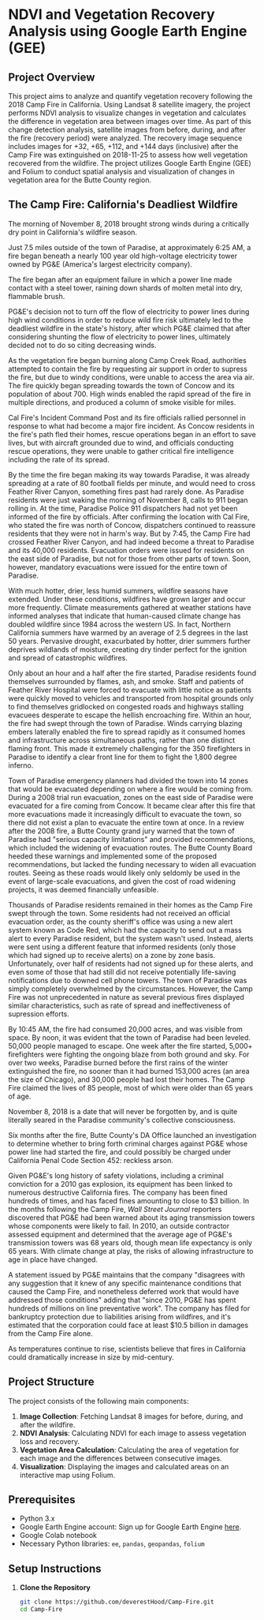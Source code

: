 # NDVI and Vegetation Recovery Analysis using Google Earth Engine (GEE)

## Project Overview

This project aims to analyze and quantify vegetation recovery following the 2018 Camp Fire in California. Using Landsat 8 satellite imagery, the project performs NDVI analysis to visualize changes in vegetation and calculates the difference in vegetation area between images over time. As part of this change detection analysis, satellite images from before, during, and after the fire (recovery period) were analyzed. The recovery image sequence includes images for +32, +65, +112, and +144 days (inclusive) after the Camp Fire was extinguished on 2018-11-25 to assess how well vegetation recovered from the wildfire. The project utilizes Google Earth Engine (GEE) and Folium to conduct spatial analysis and visualization of changes in vegetation area for the Butte County region.

## The Camp Fire: California's Deadliest Wildfire
The morning of November 8, 2018 brought strong winds during a critically dry point in California's wildfire season.

Just 7.5 miles outside of the town of Paradise, at approximately 6:25 AM, a fire began beneath a nearly 100 year old high-voltage electricity tower owned by PG&E (America's largest electricity company).

The fire began after an equipment failure in which a power line made contact with a steel tower, raining down shards of molten metal into dry, flammable brush.

PG&E's decision not to turn off the flow of electricity to power lines during high wind conditions in order to reduce wild fire risk ultimately led to the deadliest wildfire in the state's history, after which PG&E claimed that after considering shunting the flow of electricity to power lines, ultimately decided not to do so citing decreasing winds.

As the vegetation fire began burning along Camp Creek Road, authorities attempted to contain the fire by requesting air support in order to supress the fire, but due to windy conditions, were unable to access the area via air. The fire quickly began spreading towards the town of Concow and its population of about 700. High winds enabled the rapid spread of the fire in multiple directions, and produced a column of smoke visible for miles.

Cal Fire's Incident Command Post and its fire officials rallied personnel in response to what had become a major fire incident. As Concow residents in the fire's path fled their homes, rescue operations began in an effort to save lives, but with aircraft grounded due to wind, and officials conducting rescue operations, they were unable to gather critical fire intelligence including the rate of its spread.

By the time the fire began making its way towards Paradise, it was already spreading at a rate of 80 football fields per minute, and would need to cross Feather River Canyon, something fires past had rarely done. As Paradise residents were just waking the morning of November 8, calls to 911 began rolling in. At the time, Paradise Police 911 dispatchers had not yet been informed of the fire by officials. After confirming the location with Cal Fire, who stated the fire was north of Concow, dispatchers continued to reassure residents that they were not in harm's way. But by 7:45, the Camp Fire had crossed Feather River Canyon, and had indeed become a threat to Paradise and its 40,000 residents. Evacuation orders were issued for residents on the east side of Paradise, but not for those from other parts of town. Soon, however, mandatory evacuations were issued for the entire town of Paradise.

With much hotter, drier, less humid summers, wildfire seasons have extended. Under these conditions, wildfires have grown larger and occur more frequently. Climate measurements gathered at weather stations have informed analyses that indicate that human-caused climate change has doubled wildfire since 1984 across the western US. In fact, Northern California summers have warmed by an average of 2.5 degrees in the last 50 years. Pervasive drought, exacurbated by hotter, drier summers further deprives wildlands of moisture, creating dry tinder perfect for the ignition and spread of catastrophic wildfires.

Only about an hour and a half after the fire started, Paradise residents found themselves surrounded by flames, ash, and smoke. Staff and patients of Feather River Hospital were forced to evacuate with little notice as patients were quickly moved to vehicles and transported from hospital grounds only to find themselves gridlocked on congested roads and highways stalling evacuees desperate to escape the hellish encroaching fire. Within an hour, the fire had swept through the town of Paradise. Winds carrying blazing embers laterally enabled the fire to spread rapidly as it consumed homes and infrastructure across simultaneous paths, rather than one distinct flaming front. This made it extremely challenging for the 350 firefighters in Paradise to identify a clear front line for them to fight the 1,800 degree inferno.

Town of Paradise emergency planners had divided the town into 14 zones that would be evacuated depending on where a fire would be coming from. During a 2008 trial run evacuation, zones on the east side of Paradise were evacuated for a fire coming from Concow. It became clear after this fire that more evacuations made it increasingly difficult to evacuate the town, so there did not exist a plan to evacuate the entire town at once. In a review after the 2008 fire, a Butte County grand jury warned that the town of Paradise had "serious capacity limitations" and provided recommendations, which included the widening of evacuation routes. The Butte County Board heeded these warnings and implemented some of the proposed recommendations, but lacked the funding necessary to widen all evacuation routes. Seeing as these roads would likely only seldomly be used in the event of large-scale evacuations, and given the cost of road widening projects, it was deemed financially unfeasible.

Thousands of Paradise residents remained in their homes as the Camp Fire swept through the town. Some residents had not received an official evacuation order, as the county sheriff's office was using a new alert system known as Code Red, which had the capacity to send out a mass alert to every Paradise resident, but the system wasn't used. Instead, alerts were sent using a different feature that informed residents (only those which had signed up to receive alerts) on a zone by zone basis. Unfortunately, over half of residents had not signed up for these alerts, and even some of those that had still did not receive potentially life-saving notifications due to downed cell phone towers. The town of Paradise was simply completely overwhelmed by the circumstances. However, the Camp Fire was not unprecedented in nature as several previous fires displayed similar characteristics, such as rate of spread and ineffectiveness of supression efforts.

By 10:45 AM, the fire had consumed 20,000 acres, and was visible from space. By noon, it was evident that the town of Paradise had been leveled. 50,000 people managed to escape. One week after the fire started, 5,000+ firefighters were fighting the ongoing blaze from both ground and sky. For over two weeks, Paradise burned before the first rains of the winter extinguished the fire, no sooner than it had burned 153,000 acres (an area the size of Chicago), and 30,000 people had lost their homes. The Camp Fire claimed the lives of 85 people, most of which were older than 65 years of age.

November 8, 2018 is a date that will never be forgotten by, and is quite literally seared in the Paradise community's collective consciousness.

Six months after the fire, Butte County's DA Office launched an investigation to determine whether to bring forth criminal charges against PG&E whose power line had started the fire, and could possibly be charged under California Penal Code Section 452: reckless arson.

Given PG&E's long history of safety violations, including a criminal conviction for a 2010 gas explosion, its equipment has been linked to numerous destructive California fires. The company has been fined hundreds of times, and has faced fines amounting to close to $3 billion. In the months following the Camp Fire, *Wall Street Journal* reporters discovered that PG&E had been warned about its aging transmission towers whose components were likely to fail. In 2010, an outside contractor assessed equipment and determined that the average age of PG&E's transmission towers was 68 years old, though mean life expectancy is only 65 years. With climate change at play, the risks of allowing infrastructure to age in place have changed.

A statement issued by PG&E maintains that the company "disagrees with any suggestion that it knew of any specific maintenance conditions that caused the Camp Fire, and nonetheless deferred work that would have addressed those conditions" adding that "since 2010, PG&E has spent hundreds of millions on line preventative work". The company has filed for bankruptcy protection due to liabilities arising from wildfires, and it's estimated that the corporation could face at least $10.5 billion in damages from the Camp Fire alone.

As temperatures continue to rise, scientists believe that fires in California could dramatically increase in size by mid-century.

## Project Structure

The project consists of the following main components:

1. **Image Collection**: Fetching Landsat 8 images for before, during, and after the wildfire.
2. **NDVI Analysis**: Calculating NDVI for each image to assess vegetation loss and recovery.
3. **Vegetation Area Calculation**: Calculating the area of vegetation for each image and the differences between consecutive images.
4. **Visualization**: Displaying the images and calculated areas on an interactive map using Folium.

## Prerequisites

- Python 3.x
- Google Earth Engine account: Sign up for Google Earth Engine [here](https://code.earthengine.google.com/register).
- Google Colab notebook
- Necessary Python libraries: `ee`, `pandas`, `geopandas`, `folium`

## Setup Instructions

1. **Clone the Repository**

   ```bash
   git clone https://github.com/deverestHood/Camp-Fire.git
   cd Camp-Fire

